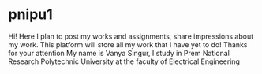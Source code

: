 # pnipu1
Hi! Here I plan to post my works and assignments, share impressions about my work. This platform will store all my work that I have yet to do! Thanks for your attention
My name is Vanya Singur, I study in Prem National Research Polytechnic University at the faculty of Electrical Engineering
